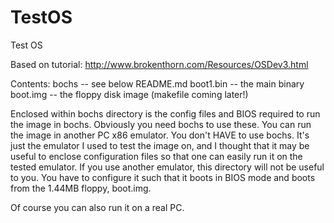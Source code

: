 # TestOS
Test OS

Based on tutorial: http://www.brokenthorn.com/Resources/OSDev3.html

Contents:
bochs -- see below
README.md
boot1.bin -- the main binary
boot.img -- the floppy disk image (makefile coming later!)

Enclosed within bochs directory is the config files and BIOS required to run the image in bochs. Obviously you need bochs to use these. You can run the image in another PC x86 emulator. You don't HAVE to use bochs. It's just the emulator I used to test the image on, and I thought that it may be useful to enclose configuration files so that one can easily run it on the tested emulator. If you use another emulator, this directory will not be useful to you. You have to configure it such that it boots in BIOS mode and boots from the 1.44MB floppy, boot.img.

Of course you can also run it on a real PC.
